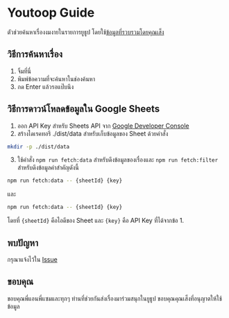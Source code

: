 # Youtoop Guide

ตัวช่วยค้นหาเรื่องงมงายในรายการยูธูป โดยใช้[ข้อมูลที่รวบรวมโดยคุณเส็ง](https://docs.google.com/spreadsheets/d/1zNylfIA5Jy9p3HYJ38QHC2FfvJ7bn3Bb8NRf3dJhmIc/edit?usp=sharing)

## วิธีการค้นหาเรื่อง

1. จิ้มที่นี่
2. พิมพ์ข้อความที่จะค้นหาในช่องค้นหา
3. กด Enter แล้วรอแป๊บนึง


## วิธีการดาวน์โหลดข้อมูลใน Google Sheets

1. ออก API Key สำหรับ Sheets API จาก [Google Developer Console](https://console.developers.google.com/apis/credentials)
2. สร้างไดเรคทอรี ./dist/data สำหรับเก็บข้อมูลของ Sheet ด้วยคำสั่ง
```bash
mkdir -p ./dist/data
```
3. ใช้คำสั่ง `npm run fetch:data` สำหรับดึงข้อมูลของเรื่องและ `npm run fetch:filter` สำหรับดึงข้อมูลคำสำคัญดังนี้
```bash
npm run fetch:data -- {sheetId} {key}
```
และ
```bash
npm run fetch:data -- {sheetId} {key}
```
โดยที่ `{sheetId}` คือไอดีของ Sheet และ `{key}` คือ API Key ที่ได้จากข้อ 1.


## พบปัญหา

กรุณาแจ้งไว้ใน [Issue](https://github.com/wiennat/youtoop-guide/issues)

## ขอบคุณ

ขอบคุณพี่แอนพี่แซมและทุกๆ ท่านที่ช่วยกันส่งเรื่องมาร่วมสนุกในยูธูป
ขอบคุณคุณเส็งที่อนุญาตให้ใช้ข้อมูล
